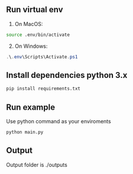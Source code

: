 ## Run virtual env

1. On MacOS:

```bash
source .env/bin/activate
```

2. On Windows:

```powershell
.\.env\Scripts\Activate.ps1
```

## Install dependencies python 3.x

```bash
pip install requirements.txt
```

## Run example

Use python command as your enviroments

```bash
python main.py
```

## Output

Output folder is ./outputs
